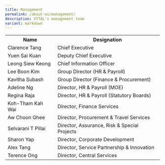 ```yaml
---
title: Management
permalink: /about-us/management/
description: VITAL’s management team
variant: markdown
---
```

<table class="vital-table-1">
   <tbody>
      <tr>
         <th>
            Name
         </th>
         <th>
            Designation
         </th>
      </tr>
      <tr>
         <td>
            Clarence Tang 
         </td>
         <td>
            Chief Executive
         </td>
      </tr>
      <tr>
         <td>Yuen Sai Kuan </td>
         <td>
            Deputy Chief Executive
         </td>
      </tr>
      <tr>
         <td>
            Leong Siew Keong
         </td>
         <td>
            Chief Information Officer
         </td>
      </tr>
      <tr>
         <td>Lee Boon Kim</td>
         <td>Group Director (HR &amp; Payroll)      
         </td>
      </tr>
      <tr>
         <td>
            Kavitha Subash
         </td>
         <td>
            Group Director (Finance &amp; Procurement)
         </td>
      </tr>
      <tr>
         <td>
            Adeline Ng        
         </td>
         <td>
            Director, HR &amp; Payroll (MOE)
         </td>
      </tr>
      <tr>
         <td>
            Regina Raja         
         </td>
         <td>
            Director, HR &amp; Payroll (Statutory Boards)
         </td>
      </tr>
      <tr>
         <td>
            Koh-Tham Kah Wai       
         </td>
         <td>
            Director, Finance Services
         </td>
      </tr>
      <tr>
         <td>
           Aw Choon Ghee         
         </td>
         <td>
            Director, Procurement &amp; Travel Services
         </td>
      </tr>
      <tr>
         <td>
            Selvarani T Pillai
         </td>
         <td>
            Director, Assurance, Risk &amp; Special Projects
         </td>
      </tr>		 
		 <tr>
         <td>
            Sharon Yap
         </td>
         <td>
            Director, Corporate Development
         </td>
      </tr>		 
		  <tr>
         <td>
            Alex Tang
         </td>
         <td>
            Director, Service Partnership &amp; Innovation
         </td>
      </tr>
		 <tr>
			 <td>
				 Terence Ong
			 </td>
			 <td>
				 Director, Central Services
			 </td>
		 </tr>
   </tbody>
</table>